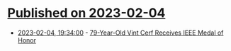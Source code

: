 # [Published on 2023-02-04](index.md)

* [2023-02-04, 19:34:00](https://tech.slashdot.org/story/23/02/04/0517227/79-year-old-vint-cerf-receives-ieee-medal-of-honor?utm_source=rss1.0mainlinkanon&utm_medium=feed) - [79-Year-Old Vint Cerf Receives IEEE Medal of Honor](https://tech.slashdot.org/story/23/02/04/0517227/79-year-old-vint-cerf-receives-ieee-medal-of-honor?utm_source=rss1.0mainlinkanon&utm_medium=feed)
